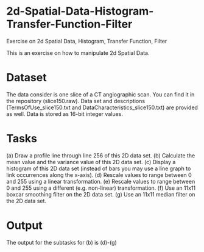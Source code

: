 # 2d-Spatial-Data-Histogram-Transfer-Function-Filter
Exercise on 2d Spatial Data, Histogram, Transfer Function, Filter

This is an exercise on how to manipulate 2d Spatial Data. 
# Dataset
The data consider is one slice of a CT angiographic scan. You can find it in the repository (slice150.raw). Data set and descriptions
(TermsOfUse_slice150.txt and DataCharacteristics_slice150.txt) are provided  as well.
Data is stored as 16-bit integer values.
# Tasks
(a) Draw a profile line through line 256 of this 2D data set.
(b) Calculate the mean value and the variance value of this 2D data set.
(c) Display a histogram of this 2D data set (instead of bars you may use a line graph to link occurrences along
the x-axis).
(d) Rescale values to range between 0 and 255 using a linear transformation.
(e) Rescale values to range between 0 and 255 using a different (e.g. non-linear) transformation.
(f) Use an 11x11 boxcar smoothing filter on the 2D data set.
(g) Use an 11x11 median filter on the 2D data set.
# Output
The output for the subtasks for (b) is  (d)-(g) 

